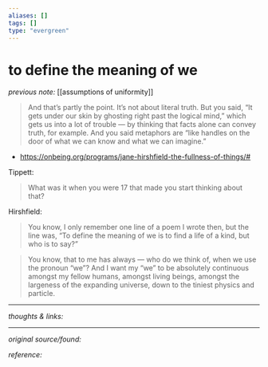 ```yaml
---
aliases: []
tags: []
type: "evergreen"
---
```


# to define the meaning of we

_previous note:_ [[assumptions of uniformity]]

> And that’s partly the point. It’s not about literal truth. But you said, “It gets under our skin by ghosting right past the logical mind,” which gets us into a lot of trouble — by thinking that facts alone can convey truth, for example. And you said metaphors are “like handles on the door of what we can know and what we can imagine.”

- https://onbeing.org/programs/jane-hirshfield-the-fullness-of-things/#

Tippett:
>What was it when you were 17 that made you start thinking about that?

Hirshfield:
>You know, I only remember one line of a poem I wrote then, but the line was, “To define the meaning of we is to find a life of a kind, but who is to say?”

> You know, that to me has always — who do we think of, when we use the pronoun “we”? And I want my “we” to be absolutely continuous amongst my fellow humans, amongst living beings, amongst the largeness of the expanding universe, down to the tiniest physics and particle.

---

_thoughts & links:_




---

_original source/found:_ 

_reference:_ 
